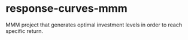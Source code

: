 # response-curves-mmm
MMM project that generates optimal investment levels in order to reach specific return.
